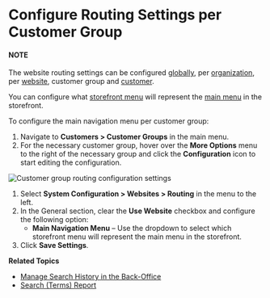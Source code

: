 <a id="user-guide-customer-groups-configuration-settings-routing"></a>

# Configure Routing Settings per Customer Group

#### NOTE
The website routing settings can be configured [globally](../../../../../system/configuration/system/websites/global-routing.md#sys-config-sysconfig-websites-routing), per [organization](../../../../../system/user-management/organizations/org-configuration/general-setup-org/organization-routing.md#organization-config-website-routing), per [website](../../../../../system/websites/web-configuration/general-sys-config/websites/website-routing.md#sys-websites-sysconfig-websites-routing), customer group and [customer](../../../../customers/customer-configuration/system-configuration/website/customer-routing-settings.md#user-guide-customer-configuration-settings-routing).

You can configure what [storefront menu](../../../../../system/frontend-menus/index.md#frontend-menus-overview) will represent the [main menu](../../../../../../storefront/getting-started/general-layout.md#frontstore-guide-navigation-main-menu) in the storefront.

To configure the main navigation menu per customer group:

1. Navigate to **Customers > Customer Groups** in the main menu.
2. For the necessary customer group, hover over the <i class="fa fa-ellipsis-h fa-lg" aria-hidden="true"></i> **More Options** menu to the right of the necessary group and click the <i class="fas fa-cog" aria-hidden="true"></i> **Configuration** icon to start editing the configuration.

![Customer group routing configuration settings](user/img/customers/customer_groups/configuration/customer-group-config-routing.png)
1. Select **System Configuration > Websites > Routing** in the menu to the left.
2. In the General section, clear the **Use Website** checkbox and configure the following option:
   * **Main Navigation Menu** – Use the dropdown to select which storefront menu will represent the main menu in the storefront.
3. Click **Save Settings**.

**Related Topics**

* [Manage Search History in the Back-Office](../../../../../marketing/search/index.md#user-guide-search-search-history)
* [Search (Terms) Report](../../../../../reports-segments/reports/search-report.md#user-guide-search-terms-report)

<!-- fa-bars = fa-navicon -->
<!-- Ic Tiles is used as Set As Default in saved views, and as tiles in display layout options -->
<!-- IcPencil refers to Rename in Commerce and Inline Editing in CRM -->
<!-- Check mark in the square. -->
<!-- SortDesc is also used as drop-down arrow -->
<!-- A -->
<!-- B -->
<!-- C -->
<!-- D -->
<!-- E -->
<!-- F -->
<!-- G -->
<!-- H -->
<!-- I -->
<!-- L -->
<!-- M -->
<!-- P -->
<!-- R -->
<!-- S -->
<!-- T -->
<!-- U -->
<!-- Z -->
